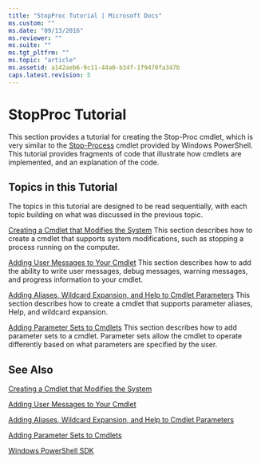 ```yaml
---
title: "StopProc Tutorial | Microsoft Docs"
ms.custom: ""
ms.date: "09/13/2016"
ms.reviewer: ""
ms.suite: ""
ms.tgt_pltfrm: ""
ms.topic: "article"
ms.assetid: a142aeb6-9c11-44a0-b34f-1f9470fa347b
caps.latest.revision: 5
---
```

# StopProc Tutorial

This section provides a tutorial for creating the Stop-Proc cmdlet, which is very similar to the [Stop-Process](/powershell/module/Microsoft.PowerShell.Management/Stop-Process) cmdlet provided by Windows PowerShell. This tutorial provides fragments of code that illustrate how cmdlets are implemented, and an explanation of the code.

## Topics in this Tutorial

The topics in this tutorial are designed to be read sequentially, with each topic building on what was discussed in the previous topic.

[Creating a Cmdlet that Modifies the System](./creating-a-cmdlet-that-modifies-the-system.md)
This section describes how to create a cmdlet that supports system modifications, such as stopping a process running on the computer.

[Adding User Messages to Your Cmdlet](./adding-user-messages-to-your-cmdlet.md)
This section describes how to add the ability to write user messages, debug messages, warning messages, and progress information to your cmdlet.

[Adding Aliases, Wildcard Expansion, and Help to Cmdlet Parameters](./adding-aliases-wildcard-expansion-and-help-to-cmdlet-parameters.md)
This section describes how to create a cmdlet that supports parameter aliases, Help, and wildcard expansion.

[Adding Parameter Sets to Cmdlets](./adding-parameter-sets-to-a-cmdlet.md)
This section describes how to add parameter sets to a cmdlet. Parameter sets allow the cmdlet to operate differently based on what parameters are specified by the user.

## See Also

[Creating a Cmdlet that Modifies the System](./creating-a-cmdlet-that-modifies-the-system.md)

[Adding User Messages to Your Cmdlet](./adding-user-messages-to-your-cmdlet.md)

[Adding Aliases, Wildcard Expansion, and Help to Cmdlet Parameters](./adding-aliases-wildcard-expansion-and-help-to-cmdlet-parameters.md)

[Adding Parameter Sets to Cmdlets](./adding-parameter-sets-to-a-cmdlet.md)

[Windows PowerShell SDK](../windows-powershell-reference.md)
